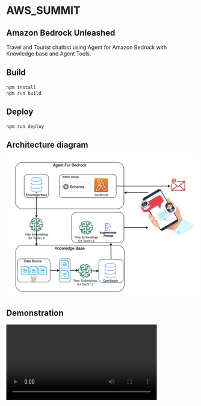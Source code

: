 # AWS_SUMMIT
## Amazon Bedrock Unleashed
Travel and Tourist chatbot using Agent for Amazon Bedrock with Knowledge base and Agent Tools.
## Build

```
npm install
npm run build
```

## Deploy

```
npm run deploy
```


## Architecture diagram

![alt text](./diagram.png)
## Demonstration

<video src='./Chatbot-ui-wih-logs.mp4' width=400/>



